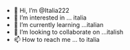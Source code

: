 - 👋 Hi, I’m @Italia222
- 👀 I’m interested in ... italia
- 🌱 I’m currently learning ...italian 
- 💞️ I’m looking to collaborate on ...italish
- 📫 How to reach me ... to italia

<!---
Italia222/Italia222 is a ✨ special ✨ repository because its `README.md` (this file) appears on your GitHub profile.
You can click the Preview link to take a look at your changes.
--->
